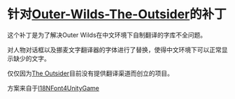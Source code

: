 针对[Outer-Wilds-The-Outsider](https://github.com/StreetlightsBehindTheTrees/Outer-Wilds-The-Outsider)的补丁
===================
这个补丁是为了解决Outer Wilds在中文环境下自制翻译的字库不全问题。

对人物对话框以及挪麦文字翻译器的字体进行了替换，使得中文环境下可以正常显示缺少的文字。

仅仅因为[The Outsider](https://github.com/StreetlightsBehindTheTrees/Outer-Wilds-The-Outsider)目前没有提供翻译渠道而创立的项目。

方案来自于[I18NFont4UnityGame](https://github.com/xiaoye97/I18NFont4UnityGame)